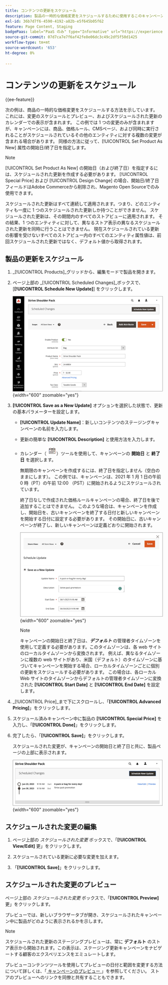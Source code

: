 ```yaml
---
title: コンテンツの更新をスケジュール
description: 製品の一時的な価格変更をスケジュールするために使用するこのキャンペーンの例を確認してください。
exl-id: 36b7d7f6-4590-4192-a82b-e5f645b05f62
feature: Page Content, Staging
badgePaas: label="PaaS のみ" type="Informative" url="https://experienceleague.adobe.com/en/docs/commerce/user-guides/product-solutions" tooltip="Adobe Commerce on Cloud プロジェクト（Adobeが管理する PaaS インフラストラクチャ）およびオンプレミスプロジェクトにのみ適用されます。"
source-git-commit: 07d7ca7e7f6af42fe8e06dc3c49c2df5f50d1425
workflow-type: tm+mt
source-wordcount: '653'
ht-degree: 0%

---
```


# コンテンツの更新をスケジュール

{{ee-feature}}

次の例は、商品の一時的な価格変更をスケジュールする方法を示しています。 これには、変更のスケジュールとプレビュー、およびスケジュールされた更新のカレンダーでの表示が含まれます。 この例では 1 つの変更のみが含まれますが、キャンペーンには、商品、価格ルール、CMSページ、および同時に実行されることがスケジュールされているその他のエンティティに対する複数の変更が含まれる場合があります。 同様の方法に従って、[!UICONTROL Set Product As New] 属性の開始日/終了日を指定します。

>[!NOTE]
>[!UICONTROL Set Product As New] の開始日（および終了日）を指定するには、スケジュールされた更新を作成する必要があります。 [!UICONTROL Special Price] および [!UICONTROL Design Change] の場合、開始日/終了日フィールドはAdobe Commerceから削除され、Magento Open Sourceでのみ使用できます。
>
>スケジュールされた更新はすべて連続して適用されます。つまり、どのエンティティも一度に 1 つのスケジュールされた更新しか持つことができません。 スケジュールされた更新は、その期間内のすべてのストアビューに適用されます。 その結果、1 つのエンティティに対して、異なるストア表示の異なるスケジュールされた更新を同時に行うことはできません。 現在スケジュールされている更新の影響を受けないすべてのストアビュー内のすべてのエンティティ属性値は、前回スケジュールされた更新ではなく、デフォルト値から取得されます。

## 製品の更新をスケジュール

1. _[!UICONTROL Products]_グリッドから、編集モードで製品を開きます。

1. ページ上部の _[!UICONTROL Scheduled Changes]_ボックスで、[**[!UICONTROL Schedule New Update]**] をクリックします。

   ![ 新しい更新をスケジュール ](./assets/content-staging-product-schedule-new-update.png){width="600" zoomable="yes"}

1. **[!UICONTROL Save as a New Update]** オプションを選択した状態で、更新の基本パラメーターを設定します。

   - **[!UICONTROL Update Name]**：新しいコンテンツのステージングキャンペーンの名前を入力します。

   - 更新の簡単な **[!UICONTROL Description]** と使用方法を入力します。

   - カレンダー（![ カレンダーアイコン ](../assets/icon-calendar.png)）ツールを使用して、キャンペーンの **開始日** と **終了日** を選択します。

     無期限のキャンペーンを作成するには、終了日を指定しません（空白のままにします）。 この例では、キャンペーンは、2021 年 1 月 1 日の午前 0 時（PT）の午前 12:00 （PST）に開始されるようにスケジュールされています。


     終了日なしで作成された価格ルールキャンペーンの場合、終了日を後で追加することはできません。 このような場合は、キャンペーンを作成し、開始日を、古いキャンペーンを終了する日付と新しいキャンペーンを開始する日付に設定する必要があります。 その開始日に、古いキャンペーンが終了し、新しいキャンペーンは定義どおりに開始されます。

     ![ 製品アップデートのスケジュール設定 ](./assets/content-staging-campaign-schedule-update.png){width="600" zoomable="yes"}

     >[!NOTE]
     >
     >キャンペーンの開始日と終了日は、**_デフォルト_** の管理者タイムゾーンを使用して定義する必要があります。このタイムゾーンは、各 web サイトのローカルタイムゾーンから変換されます。 例えば、異なるタイムゾーンに複数の web サイトがあり、米国（デフォルト）のタイムゾーンに基づいてキャンペーンを開始する場合、ローカルタイムゾーンごとに個別の更新をスケジュールする必要があります。 この場合は、各ローカル Web サイトのタイムゾーンからデフォルトの管理者タイムゾーンに変換された **[!UICONTROL Start Date]** と **[!UICONTROL End Date]** を設定します。

1. _[!UICONTROL Price]_まで下にスクロールし、「**[!UICONTROL Advanced Pricing]**」をクリックします。

1. スケジュール済みキャンペーン中に製品の **[!UICONTROL Special Price]** を入力し、「**[!UICONTROL Done]**」をクリックします。

1. 完了したら、「**[!UICONTROL Save]**」をクリックします。

   スケジュールされた変更が、キャンペーンの開始日と終了日と共に、製品ページの上部に表示されます。

   ![ スケジュールされた変更 ](./assets/content-staging-product-scheduled-update-preview-rope.png){width="600" zoomable="yes"}

## スケジュールされた変更の編集

1. ページ上部の _スケジュールされた変更_ ボックスで、「**[!UICONTROL View/Edit]** 更」をクリックします。

1. スケジュールされている更新に必要な変更を加えます。

1. 「**[!UICONTROL Save]**」をクリックします。

## スケジュールされた変更のプレビュー

ページ上部の _スケジュールされた変更_ ボックスで、「**[!UICONTROL Preview]** 更」をクリックします。

プレビューでは、新しいブラウザータブが開き、スケジュールされたキャンペーン中に製品がどのように表示されるかを示します。

>[!NOTE]
>
>スケジュールされた更新のステージングプレビューは、常に **デフォルト** のストア表示から開始されます。この表示は、ステージング更新キャンペーンをナビゲートする顧客のエクスペリエンスをエミュレートします。

プレビューコンテンツツールを使用してプレビューの日付と範囲を変更する方法について詳しくは、「[ キャンペーンのプレビュー ](content-staging-preview.md)」を参照してください。 ストアのプレビューへのリンクを同僚と共有することもできます。
